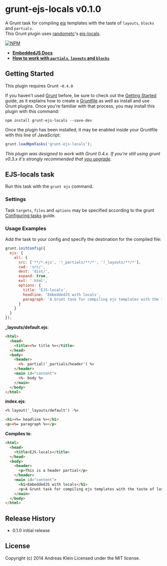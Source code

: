 # grunt-ejs-locals v0.1.0

A Grunt task for compiling [ejs](http://npmjs.org/package/ejs) templates with the taste of `layouts`, `blocks` and `partials`.<br>
This Grunt plugin uses [randometc](https://github.com/RandomEtc)'s [ejs-locals](https://github.com/RandomEtc/ejs-locals).

[![NPM](https://nodei.co/npm/grunt-ejs-locals.png?downloads=true)](https://nodei.co/npm/grunt-ejs-locals/)

* **[EmbeddedJS Docs](http://embeddedjs.com/)**
* **[How to work with `partials`, `layouts` and `blocks`](https://github.com/RandomEtc/ejs-locals)**


## Getting Started
This plugin requires Grunt `~0.4.0`

If you haven't used [Grunt](http://gruntjs.com/) before, be sure to check out the [Getting Started](http://gruntjs.com/getting-started) guide, as it explains how to create a [Gruntfile](http://gruntjs.com/sample-gruntfile) as well as install and use Grunt plugins. Once you're familiar with that process, you may install this plugin with this command:

```shell
npm install grunt-ejs-locals --save-dev
```

Once the plugin has been installed, it may be enabled inside your Gruntfile with this line of JavaScript:

```js
grunt.loadNpmTasks('grunt-ejs-locals');
```

*This plugin was designed to work with Grunt 0.4.x. If you're still using grunt v0.3.x it's strongly recommended that [you upgrade](http://gruntjs.com/upgrading-from-0.3-to-0.4).*

## EJS-locals task

Run this task with the `grunt ejs` command.

### Settings

Task `targets`, `files` and `options` may be specified according to the grunt [Configuring tasks](http://gruntjs.com/configuring-tasks) guide.


### Usage Examples

Add the task to your config and specify the destination for the compiled file:

```javascript
grunt.initConfig({
  ejs: {
    all: {
      src: ['**/*.ejs', '!_partials/**/*', '!_layouts/**/*'],
      cwd: 'src/',
      dest: 'dist/',
      expand: true,
      ext: '.html',
      options: {
        title: 'EJS-locals',
        headline: 'EmbeddedJS with locals',
        paragraph: 'A Grunt task for compiling ejs templates with the taste of layouts, blocks and partials.'
      }
    }
  }
});
```

**_layouts/default.ejs**:
```html
<html>
  <head>
    <title><%= title %></title>
  </head>
  <body>
    <header>
      <%- partial('_partials/header') %>
    </header>
    <main id="content">
      <%- body %>
    </main>
  </body>
</html>
```

**index.ejs**:
```html
<% layout('_layouts/default') -%>

<h1><%= headline %></h1>
<p><%= paragraph %></p>
```

**Compiles to**:
```html
<html>
  <head>
    <title>EJS-locals</title>
  </head>
  <body>
    <header>
      <p>This is a header partial</p> 
    </header>
    <main id="content">
      <h1>EmbeddedJS with locals</h1>
      <p>A Grunt task for compiling ejs templates with the taste of layouts, blocks and partials.</p>
    </main>
  </body>
</html>
```





## Release History

* 0.1.0 initial release

## License

Copyright (c) 2014 Andreas Klein
Licensed under the MIT license.
